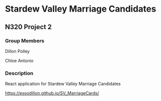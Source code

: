 # Stardew Valley Marriage Candidates

## N320 Project 2

### Group Members

Dillon Polley 

Chloe Antonio

### Description

React application for Stardew Valley Marriage Candidates

https://essodillon.github.io/SV_MarriageCards/
